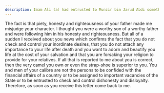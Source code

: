 ```yaml
---
description: Imam Ali (a) had entrusted to Munzir bin Jarud Abdi something which he misappropriated. Thereupon Imam Ali (a) wrote the following letter to him.
---
```


The fact is that piety, honesty and righteousness of your father made me misjudge your 
character. I thought you were a worthy son of a worthy father and were following him in his 
honesty and righteousness. But all of a sudden I received about you news which confirms the 
fact that you do not check and control your inordinate desires, that you do not attach any 
importance to your life after death and you want to adorn and beautify you life at the cost of 
your salvation and that you are forsaking your religion to provide for your relatives. 
If all that is reported to me about you is correct, then the very camel you own or even the 
strap-shoe is superior to you. You and men of your calibre are not the persons to be confided 
with the financial affairs of a country or to be assigned to important vacancies of the State or 
to be entrusted to check and control dishonesty and disloyalty. Therefore, as soon as you 
receive this letter come back to me.